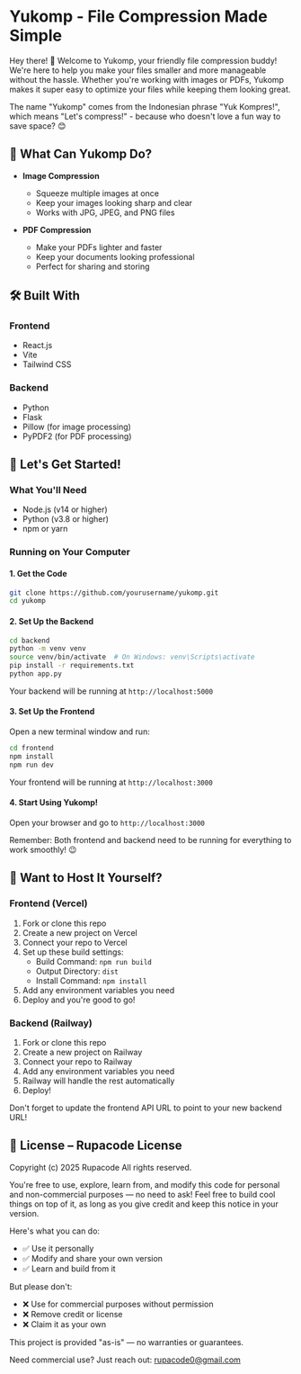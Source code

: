 # Yukomp - File Compression Made Simple

Hey there! 👋 Welcome to Yukomp, your friendly file compression buddy! We're here to help you make your files smaller and more manageable without the hassle. Whether you're working with images or PDFs, Yukomp makes it super easy to optimize your files while keeping them looking great.

The name "Yukomp" comes from the Indonesian phrase "Yuk Kompres!", which means "Let's compress!" - because who doesn't love a fun way to save space? 😊

## 🌟 What Can Yukomp Do?

- **Image Compression**

  - Squeeze multiple images at once
  - Keep your images looking sharp and clear
  - Works with JPG, JPEG, and PNG files

- **PDF Compression**
  - Make your PDFs lighter and faster
  - Keep your documents looking professional
  - Perfect for sharing and storing

## 🛠️ Built With

### Frontend

- React.js
- Vite
- Tailwind CSS

### Backend

- Python
- Flask
- Pillow (for image processing)
- PyPDF2 (for PDF processing)

## 🚀 Let's Get Started!

### What You'll Need

- Node.js (v14 or higher)
- Python (v3.8 or higher)
- npm or yarn

### Running on Your Computer

#### 1. Get the Code

```bash
git clone https://github.com/yourusername/yukomp.git
cd yukomp
```

#### 2. Set Up the Backend

```bash
cd backend
python -m venv venv
source venv/bin/activate  # On Windows: venv\Scripts\activate
pip install -r requirements.txt
python app.py
```

Your backend will be running at `http://localhost:5000`

#### 3. Set Up the Frontend

Open a new terminal window and run:

```bash
cd frontend
npm install
npm run dev
```

Your frontend will be running at `http://localhost:3000`

#### 4. Start Using Yukomp!

Open your browser and go to `http://localhost:3000`

Remember: Both frontend and backend need to be running for everything to work smoothly! 😉

## 🚀 Want to Host It Yourself?

### Frontend (Vercel)

1. Fork or clone this repo
2. Create a new project on Vercel
3. Connect your repo to Vercel
4. Set up these build settings:
   - Build Command: `npm run build`
   - Output Directory: `dist`
   - Install Command: `npm install`
5. Add any environment variables you need
6. Deploy and you're good to go!

### Backend (Railway)

1. Fork or clone this repo
2. Create a new project on Railway
3. Connect your repo to Railway
4. Add any environment variables you need
5. Railway will handle the rest automatically
6. Deploy!

Don't forget to update the frontend API URL to point to your new backend URL!

## 📝 License – Rupacode License

Copyright (c) 2025 Rupacode
All rights reserved.

You're free to use, explore, learn from, and modify this code for personal and non-commercial purposes — no need to ask!
Feel free to build cool things on top of it, as long as you give credit and keep this notice in your version.

Here's what you can do:

- ✅ Use it personally
- ✅ Modify and share your own version
- ✅ Learn and build from it

But please don't:

- ❌ Use for commercial purposes without permission
- ❌ Remove credit or license
- ❌ Claim it as your own

This project is provided "as-is" — no warranties or guarantees.

Need commercial use? Just reach out: rupacode0@gmail.com
